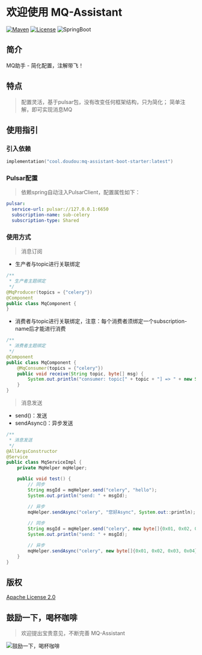 # 欢迎使用 MQ-Assistant

[![Maven](https://img.shields.io/badge/Maven-v2.0.0-blue)](https://search.maven.org/search?q=g:cool.doudou%20a:mq-assistant-*)
[![License](https://img.shields.io/badge/License-Apache%202-4EB1BA.svg?style=flat-square)](https://www.apache.org/licenses/LICENSE-2.0)
![SpringBoot](https://img.shields.io/badge/SpringBoot-v2.7.2-blue)

## 简介

MQ助手 - 简化配置，注解带飞！

## 特点

> 配置灵活，基于pulsar包，没有改变任何框架结构，只为简化； 简单注解，即可实现消息MQ

## 使用指引

### 引入依赖

```kotlin
implementation("cool.doudou:mq-assistant-boot-starter:latest")
```

### Pulsar配置

> 依赖spring自动注入PulsarClient，配置属性如下：

```yaml
pulsar:
  service-url: pulsar://127.0.0.1:6650
  subscription-name: sub-celery
  subscription-type: Shared
```

### 使用方式

> 消息订阅

- 生产者与topic进行关联绑定

```java
/**
 * 生产者主题绑定
 */
@MqProducer(topics = {"celery"})
@Component
public class MqComponent {
}
```

- 消费者与topic进行关联绑定，注意：每个消费者须绑定一个subscription-name后才能进行消费

```java
/**
 * 消费者主题绑定
 */
@Component
public class MqComponent {
    @MqConsumer(topics = {"celery"})
    public void receive(String topic, byte[] msg) {
        System.out.println("consumer: topic[" + topic + "] => " + new String(msg));
    }
}
```

> 消息发送

- send()：发送
- sendAsync()：异步发送

```java
/**
 * 消息发送
 */
@AllArgsConstructor
@Service
public class MqServiceImpl {
    private MqHelper mqHelper;

    public void test() {
        // 同步
        String msgId = mqHelper.send("celery", "hello");
        System.out.println("send: " + msgId);

        // 异步
        mqHelper.sendAsync("celery", "您好Async", System.out::println);
        
        // 同步
        String msgId = mqHelper.send("celery", new byte[]{0x01, 0x02, 0x03, 0x04});
        System.out.println("send: " + msgId);

        // 异步
        mqHelper.sendAsync("celery", new byte[]{0x01, 0x02, 0x03, 0x04}, System.out::println);
    }
}
```

## 版权

[Apache License 2.0](https://www.apache.org/licenses/LICENSE-2.0)

## 鼓励一下，喝杯咖啡

> 欢迎提出宝贵意见，不断完善 MQ-Assistant

![鼓励一下，喝杯咖啡](https://user-images.githubusercontent.com/21210629/172556529-544b2581-ea34-4530-932b-148198b1b265.jpg)
